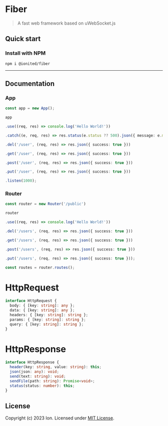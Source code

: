 # Fiber

> A fast web framework based on uWebSocket.js

## Quick start

### Install with NPM

```
npm i @ionited/fiber
```

---

## Documentation

### App

```ts
const app = new App();

app

.use((req, res) => console.log('Hello World!'))

.catch((e, req, res) => res.status(e.status ?? 500).json({ message: e.message ?? 'Internal server error' }))

.del('/user', (req, res) => res.json({ success: true }))

.get('/user', (req, res) => res.json({ success: true }))

.post('/user', (req, res) => res.json({ success: true }))

.put('/user', (req, res) => res.json({ success: true }))

.listen(1000);
```

### Router

```ts
const router = new Router('/public')

router

.use((req, res) => console.log('Hello World!'))

.del('/users', (req, res) => res.json({ success: true }))

.get('/users', (req, res) => res.json({ success: true }))

.post('/users', (req, res) => res.json({ success: true }))

.put('/users', (req, res) => res.json({ success: true }));

const routes = router.routes();
```

# HttpRequest

```ts
interface HttpRequest {
  body: { [key: string]: any };
  data: { [key: string]: any };
  headers: { [key: string]: string };
  params: { [key: string]: string };
  query: { [key: string]: string };
}
```

# HttpResponse

```ts
interface HttpResponse {
  header(key: string, value: string): this;
  json(json: any): void;
  send(text: string): void;
  sendFile(path: string): Promise<void>;
  status(status: number): this;
}
```

## License

Copyright (c) 2023 Ion. Licensed under [MIT License](LICENSE).
